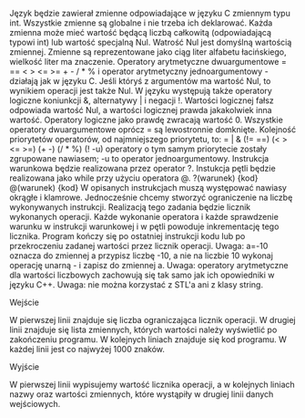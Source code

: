 Język będzie zawierał zmienne odpowiadające w języku C zmiennym typu int. Wszystkie zmienne są globalne i nie trzeba ich deklarować. Każda zmienna może mieć wartość będącą liczbą całkowitą (odpowiadającą typowi int) lub wartość specjalną Nul. Watrość Nul jest domyślną wartością zmiennej. Zmienne są reprezentowane jako ciąg liter alfabetu łacińskiego, wielkość liter ma znaczenie.
Operatory arytmetyczne dwuargumentowe = == < > <= >= + - / * % i operator arytmetyczny jednoargumentowy - działają jak w języku C. Jeśli któryś z argumentów ma wartość Nul, to wynikiem operacji jest także Nul. W języku występują także operatory logiczne koniunkcji &, alternatywy | i negacji !. Wartości logicznej fałsz odpowiada wartość Nul, a wartości logicznej prawda jakakolwiek inna wartość. Operatory logiczne jako prawdę zwracają wartość 0.
Wszystkie operatory dwuargumentowe oprócz = są lewostronnie domknięte. Kolejność priorytetów operatorów, od najmniejszego priorytetu, to: 
= | & (!= ==) (< > <= >=) (+ -) (/ * %) (! -u)
operatory o tym samym priorytecie zostały zgrupowane nawiasem; -u to operator jednoargumentowy.
Instrukcja warunkowa będzie realizowana przez operator ?. Instukcja pętli będzie realizowana jako while przy użyciu operatora @.
?(warunek) {kod}
@(warunek) {kod}
W opisanych instrukcjach muszą występować nawiasy okrągłe i klamrowe.
Jednocześnie chcemy stworzyć ograniczenie na liczbę wykonywanych instrukcji. Realizacją tego zadania będzie licznik wykonanych operacji. Każde wykonanie operatora i każde sprawdzenie warunku w instrukcji warunkowej i w pętli powoduje inkrementację tego licznika.
Program kończy się po ostatniej instrukcji kodu lub po przekroczeniu zadanej wartości przez licznik operacji.
Uwaga: a=-10 oznacza do zmiennej a przypisz liczbę -10, a nie na liczbie 10 wykonaj operację unarną - i zapisz do zmiennej a.
Uwaga: operatory arytmetyczne dla wartości liczbowych zachowują się tak samo jak ich opowiedniki w języku C++.
Uwaga: nie można korzystać z STL'a ani z klasy string.

Wejście

W pierwszej linii znajduje się liczba ograniczająca licznik operacji.
W drugiej linii znajduje się lista zmiennych, których wartości należy wyświetlić po zakończeniu programu.
W kolejnych liniach znajduje się kod programu.
W każdej linii jest co najwyżej 1000 znaków.

Wyjście

W pierwszej linii wypisujemy wartość licznika operacji, a w kolejnych liniach nazwy oraz wartości zmiennych, które wystąpiły w drugiej linii danych wejściowych.
